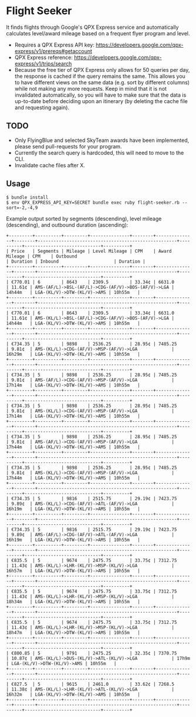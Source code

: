 # Flight Seeker

It finds flights through Google's QPX Express service and automatically calculates level/award mileage based on a frequent flyer program and level.

* Requires a QPX Express API key: https://developers.google.com/qpx-express/v1/prereqs#getaccount
* QPX Express reference: https://developers.google.com/qpx-express/v1/trips/search
* Because the free tier of QPX Express only allows for 50 queries per day, the response is cached if the query remains the same. This allows you to have different views on the same data (e.g. sort by different columns) while not making any more requests. Keep in mind that it is not invalidated automatically, so you will have to make sure that the data is up-to-date before deciding upon an itinerary (by deleting the cache file and requesting again).

## TODO

* Only FlyingBlue and selected SkyTeam awards have been implemented, please send pull-requests for your program.
* Currently the search query is hardcoded, this will need to move to the CLI.
* Invalidate cache files after X.

## Usage

```
$ bundle install
$ env QPX_EXPRESS_API_KEY=SECRET bundle exec ruby flight-seeker.rb --sort=-2,-4,9
```

Example output sorted by segments (descending), level mileage (descending), and outbound duration (ascending):

```
+---------+----------+---------+---------------+--------+---------------+--------+-----------------------------------------------------+----------+-----------------------------+----------+
| Price   | Segments | Mileage | Level Mileage | CPM    | Award Mileage | CPM    | Outbound                                            | Duration | Inbound                     | Duration |
+---------+----------+---------+---------------+--------+---------------+--------+-----------------------------------------------------+----------+-----------------------------+----------+
| €770.01 | 6        | 8643    | 2309.5        | 33.34¢ | 6631.0        | 11.61¢ | AMS-(AF/L)->BSL-(AF/L)->CDG-(AF/V)->BOS-(AF/V)->LGA | 14h44m   | LGA-(KL/V)->DTW-(KL/V)->AMS | 10h55m   |
+---------+----------+---------+---------------+--------+---------------+--------+-----------------------------------------------------+----------+-----------------------------+----------+
| €770.01 | 6        | 8643    | 2309.5        | 33.34¢ | 6631.0        | 11.61¢ | AMS-(KL/L)->BSL-(AF/L)->CDG-(AF/V)->BOS-(AF/V)->LGA | 14h44m   | LGA-(KL/V)->DTW-(KL/V)->AMS | 10h55m   |
+---------+----------+---------+---------------+--------+---------------+--------+-----------------------------------------------------+----------+-----------------------------+----------+
| €734.35 | 5        | 9898    | 2536.25       | 28.95¢ | 7485.25       | 9.81¢  | AMS-(KL/L)->CDG-(AF/V)->MSP-(AF/V)->LGA             | 16h29m   | LGA-(KL/V)->DTW-(KL/V)->AMS | 10h55m   |
+---------+----------+---------+---------------+--------+---------------+--------+-----------------------------------------------------+----------+-----------------------------+----------+
| €734.35 | 5        | 9898    | 2536.25       | 28.95¢ | 7485.25       | 9.81¢  | AMS-(AF/L)->CDG-(AF/V)->MSP-(AF/V)->LGA             | 17h14m   | LGA-(KL/V)->DTW-(KL/V)->AMS | 10h55m   |
+---------+----------+---------+---------------+--------+---------------+--------+-----------------------------------------------------+----------+-----------------------------+----------+
| €734.35 | 5        | 9898    | 2536.25       | 28.95¢ | 7485.25       | 9.81¢  | AMS-(KL/L)->CDG-(AF/V)->MSP-(AF/V)->LGA             | 17h14m   | LGA-(KL/V)->DTW-(KL/V)->AMS | 10h55m   |
+---------+----------+---------+---------------+--------+---------------+--------+-----------------------------------------------------+----------+-----------------------------+----------+
| €734.35 | 5        | 9898    | 2536.25       | 28.95¢ | 7485.25       | 9.81¢  | AMS-(AF/L)->CDG-(AF/V)->MSP-(AF/V)->LGA             | 17h44m   | LGA-(KL/V)->DTW-(KL/V)->AMS | 10h55m   |
+---------+----------+---------+---------------+--------+---------------+--------+-----------------------------------------------------+----------+-----------------------------+----------+
| €734.35 | 5        | 9898    | 2536.25       | 28.95¢ | 7485.25       | 9.81¢  | AMS-(KL/L)->CDG-(AF/V)->MSP-(AF/V)->LGA             | 17h44m   | LGA-(KL/V)->DTW-(KL/V)->AMS | 10h55m   |
+---------+----------+---------+---------------+--------+---------------+--------+-----------------------------------------------------+----------+-----------------------------+----------+
| €734.35 | 5        | 9816    | 2515.75       | 29.19¢ | 7423.75       | 9.89¢  | AMS-(KL/L)->CDG-(AF/V)->ATL-(AF/V)->LGA             | 16h19m   | LGA-(KL/V)->DTW-(KL/V)->AMS | 10h55m   |
+---------+----------+---------+---------------+--------+---------------+--------+-----------------------------------------------------+----------+-----------------------------+----------+
| €734.35 | 5        | 9816    | 2515.75       | 29.19¢ | 7423.75       | 9.89¢  | AMS-(AF/L)->CDG-(AF/V)->ATL-(AF/V)->LGA             | 16h19m   | LGA-(KL/V)->DTW-(KL/V)->AMS | 10h55m   |
+---------+----------+---------+---------------+--------+---------------+--------+-----------------------------------------------------+----------+-----------------------------+----------+
| €835.5  | 5        | 9674    | 2475.75       | 33.75¢ | 7312.75       | 11.43¢ | AMS-(KL/L)->LHR-(KL/V)->MSP-(KL/V)->LGA             | 16h57m   | LGA-(KL/V)->DTW-(KL/V)->AMS | 10h55m   |
+---------+----------+---------+---------------+--------+---------------+--------+-----------------------------------------------------+----------+-----------------------------+----------+
| €835.5  | 5        | 9674    | 2475.75       | 33.75¢ | 7312.75       | 11.43¢ | AMS-(KL/L)->LHR-(KL/V)->MSP-(KL/V)->LGA             | 18h34m   | LGA-(KL/V)->DTW-(KL/V)->AMS | 10h55m   |
+---------+----------+---------+---------------+--------+---------------+--------+-----------------------------------------------------+----------+-----------------------------+----------+
| €835.5  | 5        | 9674    | 2475.75       | 33.75¢ | 7312.75       | 11.43¢ | AMS-(KL/L)->LHR-(KL/V)->MSP-(KL/V)->LGA             | 18h47m   | LGA-(KL/V)->DTW-(KL/V)->AMS | 10h55m   |
+---------+----------+---------+---------------+--------+---------------+--------+-----------------------------------------------------+----------+-----------------------------+----------+
| €800.85 | 5        | 9791    | 2475.25       | 32.35¢ | 7370.75       | 10.87¢ | AMS-(KL/L)->DUS-(KL/V)->ATL-(KL/V)->LGA             | 17h9m    | LGA-(KL/V)->DTW-(KL/V)->AMS | 10h55m   |
+---------+----------+---------+---------------+--------+---------------+--------+-----------------------------------------------------+----------+-----------------------------+----------+
| €827.5  | 5        | 9615    | 2461.0        | 33.62¢ | 7268.5        | 11.38¢ | AMS-(KL/L)->LHR-(KL/V)->ATL-(KL/V)->LGA             | 16h32m   | LGA-(KL/V)->DTW-(KL/V)->AMS | 10h55m   |
+---------+----------+---------+---------------+--------+---------------+--------+-----------------------------------------------------+----------+-----------------------------+----------+
```
